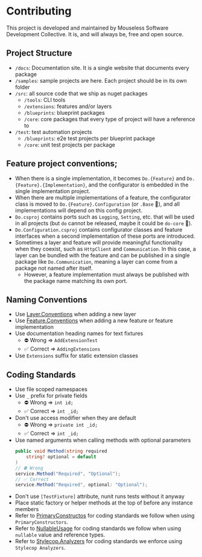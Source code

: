 # Contributing

This project is developed and maintained by Mouseless Software Development
Collective. It is, and will always be, free and open source.

## Project Structure

- `/docs`: Documentation site. It is a single website that documents every
  package
- `/samples`: sample projects are here. Each project should be in its own
  folder
- `/src`: all source code that we ship as nuget packages
  - `/tools`: CLI tools
  - `/extensions`: features and/or layers
  - `/blueprints`: blueprint packages
  - `/core`: core packages that every type of project will have a reference to
- `/test`: test automation projects
  - `/blueprints`: e2e test projects per blueprint package
  - `/core`: unit test projects per package

## Feature project conventions;

- When there is a single implementation, it becomes `Do.{Feature}` and
  `Do.{Feature}.{Implementation}`, and the configurator is embedded in the
  single implementation project.
- When there are multiple implementations of a feature, the configurator class
  is moved to `Do.{Feature}.Configuration` (or `.Base` :thinking:), and all
  implementations will depend on this config project.
- `Do.csproj` contains ports such as `Logging`, `Setting`, etc. that will be
  used in all projects (but `do` cannot be released, maybe it could be
  `do-core` :thinking:).
- `Do.Configuration.csproj` contains configurator classes and feature
  interfaces when a second implementation of these ports are introduced.
- Sometimes a layer and feature will provide meaningful functionality when they
  coexist, such as `HttpClient` and `Communication`. In this case, a layer can
  be bundled with the feature and can be published in a single package like 
  `Do.Communication`, meaning a layer can come from a package not named after 
  itself.
  - However, a feature implementation must always be published with the package
    name matching its own port.

## Naming Conventions

- Use [Layer.Conventions](https://github.com/mouseless/do/tree/main/docs/architecture/layer.md) 
  when adding a new layer
- Use [Feature.Conventions](https://github.com/mouseless/do/tree/main/docs/architecture/feature.md) 
  when adding a new feature or feature implementation
- Use documentation heading names for text fixtures
  - ⛔ Wrong => `AddExtensionTest`
  - ✅ Correct => `AddingExtensions`
- Use `Extensions` suffix for static extension classes

## Coding Standards

- Use file scoped namespaces
- Use `_` prefix for private fields
  - ⛔ Wrong => `int id;`
  - ✅ Correct => `int _id;`
- Don't use access modifier when they are default
  - ⛔ Wrong => `private int _id;`
  - ✅ Correct => `int _id;`  
- Use named arguments when calling methods with optional parameters
  ```csharp
  public void Method(string required
      string? optional = default
  )
  // ⛔ Wrong
  service.Method("Required", "Optional");
  // ✅ Correct
  service.Method("Required", optional: "Optional");
  ``` 
- Don't use `[TestFixture]` attribute, nunit runs tests without it anyway
- Place static factory or helper methods at the top of before any instance 
  members
- Refer to [PrimaryConstructos](https://github.com/mouseless/learn-dotnet/tree/main/primary-constructor/README.md)
  for coding standards we follow when using `PrimaryConstructors`.
- Refer to [NullableUsage](https://github.com/mouseless/learn-dotnet/tree/main/nullable-usage/README.md)
  for coding standards we follow when using `nullable` value and reference 
  types.
- Refer to [Stylecop.Analyzers](https://github.com/mouseless/learn-dotnet/tree/main/analyzers/README.md)
  for coding standards we enforce using `Stylecop Analyzers`.
